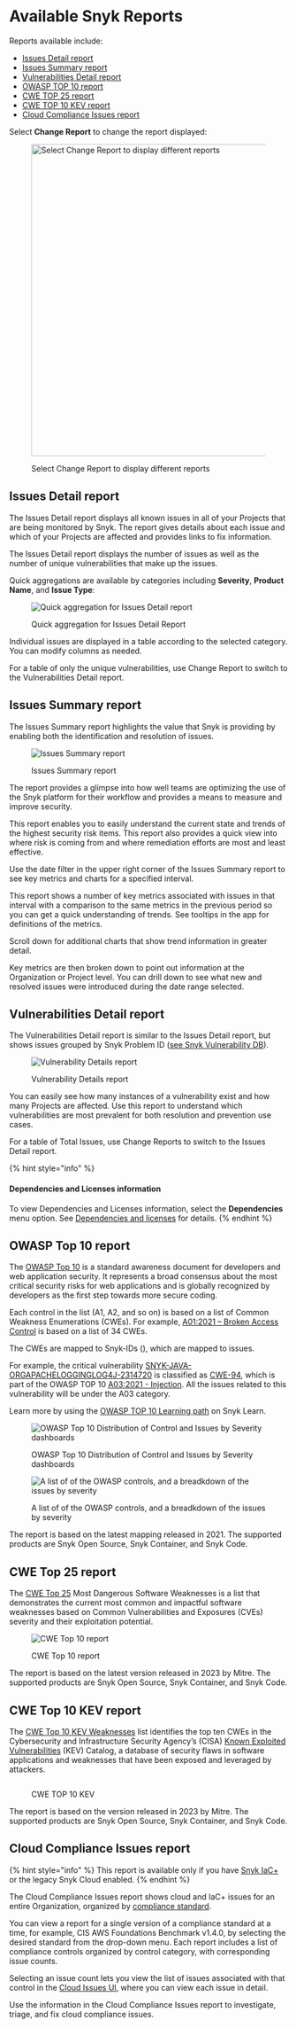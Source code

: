 # Available Snyk Reports

Reports available include:

* [Issues Detail report](available-snyk-reports.md#issues-detail-report)
* [Issues Summary report](available-snyk-reports.md#issues-summary-report)
* [Vulnerabilities Detail report](available-snyk-reports.md#vulnerabilities-detail-report)
* [OWASP TOP 10 report](available-snyk-reports.md#owasp-top-10-report)
* [CWE TOP 25 report](available-snyk-reports.md#cwe-top-25-report)
* [CWE TOP 10 KEV report](available-snyk-reports.md#cwe-top-10-kev-report)
* [Cloud Compliance Issues report](available-snyk-reports.md#cloud-compliance-issues-report)

Select **Change Report** to change the report displayed:

<div align="left">

<figure><img src="../../.gitbook/assets/select-report.png" alt="Select Change Report to display different reports" width="563"><figcaption><p>Select Change Report to display different reports</p></figcaption></figure>

</div>

## Issues Detail report

The Issues Detail report displays all known issues in all of your Projects that are being monitored by Snyk. The report gives details about each issue and which of your Projects are affected and provides links to fix information.

The Issues Detail report displays the number of issues as well as the number of unique vulnerabilities that make up the issues.

Quick aggregations are available by categories including **Severity**, **Product Name**, and **Issue Type**:

<figure><img src="../../.gitbook/assets/reporting-beta-quick-aggregation-issues-detail-report.png" alt="Quick aggregation for Issues Detail report"><figcaption><p>Quick aggregation for Issues Detail Report</p></figcaption></figure>

Individual issues are displayed in a table according to the selected category. You can modify columns as needed.

For a table of only the unique vulnerabilities, use Change Report to switch to the Vulnerabilities Detail report.

## Issues Summary report

The Issues Summary report highlights the value that Snyk is providing by enabling both the identification and resolution of issues.&#x20;

<div align="left">

<figure><img src="../../.gitbook/assets/issues-summary-report.png" alt="Issues Summary report"><figcaption><p>Issues Summary report</p></figcaption></figure>

</div>

The report provides a glimpse into how well teams are optimizing the use of the Snyk platform for their workflow and provides a means to measure and improve security.

This report enables you to easily understand the current state and trends of the highest security risk items. This report also provides a quick view into where risk is coming from and where remediation efforts are most and least effective.

Use the date filter in the upper right corner of the Issues Summary report to see key metrics and charts for a specified interval.

This report shows a number of key metrics associated with issues in that interval with a comparison to the same metrics in the previous period so you can get a quick understanding of trends. See tooltips in the app for definitions of the metrics.

Scroll down for additional charts that show trend information in greater detail.

Key metrics are then broken down to point out information at the Organization or Project level. You can drill down to see what new and resolved issues were introduced during the date range selected.

## Vulnerabilities Detail report

The Vulnerabilities Detail report is similar to the Issues Detail report, but shows issues grouped by Snyk Problem ID ([see Snyk Vulnerability DB](https://security.snyk.io/vuln)).&#x20;

<div align="left">

<figure><img src="../../.gitbook/assets/vuln-details-report.png" alt="Vulnerability Details report"><figcaption><p>Vulnerability Details report</p></figcaption></figure>

</div>

You can easily see how many instances of a vulnerability exist and how many Projects are affected. Use this report to understand which vulnerabilities are most prevalent for both resolution and prevention use cases.

For a table of Total Issues, use Change Reports to switch to the Issues Detail report.

{% hint style="info" %}
#### Dependencies and Licenses information

To view Dependencies and Licenses information, select the **Dependencies** menu option. See [Dependencies and licenses](../dependencies-and-licenses/) for details.
{% endhint %}

## OWASP Top 10 report

The [OWASP Top 10](https://owasp.org/www-project-top-ten/) is a standard awareness document for developers and web application security. It represents a broad consensus about the most critical security risks for web applications and is globally recognized by developers as the first step towards more secure coding.&#x20;

Each control in the list (A1, A2, and so on) is based on a list of Common Weakness Enumerations (CWEs). For example, [A01:2021 – Broken Access Control](https://owasp.org/Top10/A01\_2021-Broken\_Access\_Control/) is based on a list of 34 CWEs.&#x20;

The CWEs are mapped to Snyk-IDs (), which are mapped to issues.&#x20;

For example, the critical vulnerability [SNYK-JAVA-ORGAPACHELOGGINGLOG4J-2314720](https://security.snyk.io/vuln/SNYK-JAVA-ORGAPACHELOGGINGLOG4J-2314720) is classified as [CWE-94](https://cwe.mitre.org/data/definitions/94.html), which is part of the OWASP TOP 10 [A03:2021 - Injection](https://owasp.org/Top10/A03\_2021-Injection/). All the issues related to this vulnerability will be under the A03 category.

Learn more by using the [OWASP TOP 10 Learning path](https://learn.snyk.io/learning-paths/owasp-top-10/) on Snyk Learn.

<figure><img src="../../.gitbook/assets/image (349).png" alt="OWASP Top 10 Distribution of Control and Issues by Severity dashboards "><figcaption><p>OWASP Top 10 Distribution of Control and Issues by Severity dashboards </p></figcaption></figure>

<figure><img src="../../.gitbook/assets/image (351).png" alt="A list of of the OWASP controls, and a breadkdown of the issues by severity "><figcaption><p>A list of of the OWASP controls, and a breadkdown of the issues by severity </p></figcaption></figure>

The report is based on the latest mapping released in 2021. The supported products are Snyk Open Source, Snyk Container, and Snyk Code.

## CWE Top 25 report

The [CWE Top 25](https://cwe.mitre.org/top25/) Most Dangerous Software Weaknesses is a list that demonstrates the current most common and impactful software weaknesses based on Common Vulnerabilities and Exposures (CVEs) severity and their exploitation potential.&#x20;

<figure><img src="../../.gitbook/assets/image (353).png" alt="CWE Top 10 report"><figcaption><p>CWE Top 10 report</p></figcaption></figure>

The report is based on the latest version released in 2023 by Mitre. The supported products are Snyk Open Source, Snyk Container, and Snyk Code.

## CWE Top 10 KEV report&#x20;

The [CWE Top 10 KEV Weaknesses](https://cwe.mitre.org/top25/archive/2023/2023\_kev\_list.html) list identifies the top ten CWEs in the Cybersecurity and Infrastructure Security Agency’s (CISA) [Known Exploited Vulnerabilities](https://www.cisa.gov/known-exploited-vulnerabilities-catalog) (KEV) Catalog, a database of security flaws in software applications and weaknesses that have been exposed and leveraged by attackers.&#x20;

<figure><img src="../../.gitbook/assets/image (355).png" alt=""><figcaption><p>CWE TOP 10 KEV</p></figcaption></figure>

The report is based on the version released in 2023 by Mitre. The supported products are Snyk Open Source, Snyk Container, and Snyk Code.

## Cloud Compliance Issues report

{% hint style="info" %}
This report is available only if you have [Snyk IaC+](../../scan-using-snyk/scan-infrastructure/iac+-code-to-cloud-capabilities/) or the legacy Snyk Cloud enabled.
{% endhint %}

The Cloud Compliance Issues report shows cloud and IaC+ issues for an entire Organization, organized by [compliance standard](../../scan-using-snyk/scan-infrastructure/getting-started-with-iac+-and-cloud-scans/key-concepts-for-iac+-and-cloud.md#docs-internal-guid-e2e38027-7fff-9271-f2c0-e23677542f6e).

You can view a report for a single version of a compliance standard at a time, for example, CIS AWS Foundations Benchmark v1.4.0, by selecting the desired standard from the drop-down menu. Each report includes a list of compliance controls organized by control category, with corresponding issue counts.

Selecting an issue count lets you view the list of issues associated with that control in the [Cloud Issues UI](../../scan-using-snyk/scan-infrastructure/getting-started-with-iac+-and-cloud-scans/manage-iac+-and-cloud-issues/view-iac+-and-cloud-issues-in-the-snyk-web-ui.md), where you can view each issue in detail.

Use the information in the Cloud Compliance Issues report to investigate, triage, and fix cloud compliance issues.
